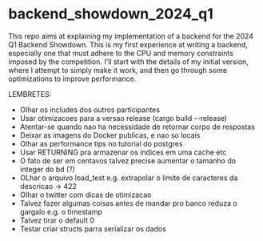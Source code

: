 # backend_showdown_2024_q1
This repo aims at explaining my implementation of a backend for the 2024 Q1 Backend Showdown. This is my first experience at writing a backend, especially one that must adhere to the CPU and memory constraints imposed by the competition. I'll start with the details of my initial version, where I attempt to simply make it work, and then go through some optimizations to improve performance.

LEMBRETES:
* Olhar os includes dos outros participantes
* Usar otimizacoes para a versao release (cargo build --release)
* Atentar-se quando nao ha necessidade de retornar corpo de respostas
* Deixar as imagens do Docker publicas, e nao so locais
* Olhar as performance tips no tutorial do postgres
* Usar RETURNING pra armazenar os indices em uma cache etc
* O fato de ser em centavos talvez precise aumentar o tamanho do integer do bd (?)
* OLhar o arquivo load_test e.g. extrapolar o limite de caracteres da descricao -> 422
* Olhar o twitter com dicas de otimizacao
* Talvez fazer algumas coisas antes de mandar pro banco reduza o gargalo e.g. o timestamp
* Talvez tirar o default 0
* Testar criar structs parra serializar os dados